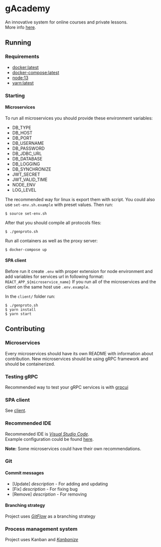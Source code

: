 # gAcademy
An innovative system for online courses and private lessons.  
More info [here](https://drive.google.com/file/d/1CLuLhElY9Lvn_G-qVlMkA_7X-UUZwe8h/view?usp=sharing).

## Running

### Requirements
- [docker:latest](https://docs.docker.com/install)
- [docker-compose:latest](https://docs.docker.com/compose/install)
- [node:13](https://nodejs.org/en/download)
- [yarn:latest](https://classic.yarnpkg.com/en/docs/install/#debian-stable)

### Starting

#### Microservices
To run all microservices you should provide these environment variables:
- DB_TYPE
- DB_HOST
- DB_PORT
- DB_USERNAME
- DB_PASSWORD
- DB_JDBC_URL
- DB_DATABASE
- DB_LOGGING
- DB_SYNCHRONIZE
- JWT_SECRET
- JWT_VALID_TIME
- NODE_ENV
- LOG_LEVEL

The recommended way for linux is export them with script. You could also use `set-env.sh.example` with preset values. Then run:

`
$ source set-env.sh
`

After that you should compile all protocols files:

`
$ ./genproto.sh
`

Run all containers as well as the proxy server:

`
$ docker-compose up
`

#### SPA client

Before run it create `.env` with proper extension for node environment and add variables for services url in following format: `REACT_APP_${microservice_name}`
If you run all of the microservices and the client on the same host use `.env.example`.

In the `client/` folder run:

`
$ ./genproto.sh
`  
`
$ yarn install
`  
`
$ yarn start
`

## Contributing

### Microservices

Every microservices should have its own README with information about contribution. New microservices should be using gRPC framework and should be containerized.

### Testing gRPC

Recommended way to test your gRPC services is with [grpcui](https://github.com/fullstorydev/grpcui)

### SPA client

See [client](client/README.md).

### Recommended IDE

Recommended IDE is [*Visual Studio Code*](https://code.visualstudio.com).  
Example configuration could be found [here](https://gist.github.com/samigeorgiev/9ae961943212bc7872f46840519e308b).

**Note:** Some microservices could have their own recommendations.

### Git

#### Commit messages
- [Update] *description* - For adding and updating
- [Fix] *description* - For fixing bug
- [Remove] *description* - For removing

#### Branching strategy
Project uses [*GitFlow*](https://www.atlassian.com/git/tutorials/comparing-workflows/gitflow-workflow) as a branching strategy

### Process management system
Project uses Kanban and [*Kanbanize*](https://tues.kanbanize.com/ctrl_board/7/)
